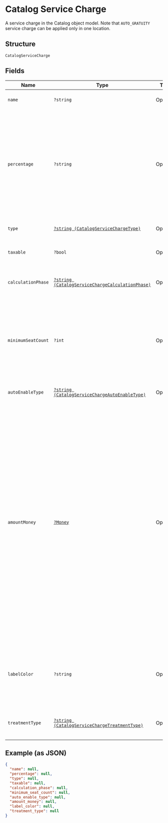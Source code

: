 
# Catalog Service Charge

A service charge in the Catalog object model. Note that `AUTO_GRATUITY` service charge can be applied only in one location.

## Structure

`CatalogServiceCharge`

## Fields

| Name | Type | Tags | Description | Getter | Setter |
|  --- | --- | --- | --- | --- | --- |
| `name` | `?string` | Optional | The name of the service charge. | getName(): ?string | setName(?string name): void |
| `percentage` | `?string` | Optional | The percentage of the service charge in decimal form without the `"%"` sign, using a `'.'`<br>as the decimal separator. For example, a value of `7.5` corresponds to 7.5%. | getPercentage(): ?string | setPercentage(?string percentage): void |
| `type` | [`?string (CatalogServiceChargeType)`](../../doc/models/catalog-service-charge-type.md) | Optional | Determines service charge type | getType(): ?string | setType(?string type): void |
| `taxable` | `?bool` | Optional | Whether the service charge is taxable. | getTaxable(): ?bool | setTaxable(?bool taxable): void |
| `calculationPhase` | [`?string (CatalogServiceChargeCalculationPhase)`](../../doc/models/catalog-service-charge-calculation-phase.md) | Optional | Determines service charge calculation phase | getCalculationPhase(): ?string | setCalculationPhase(?string calculationPhase): void |
| `minimumSeatCount` | `?int` | Optional | The minimum seat count for automatic application.<br>Surcharges can be manually applied regardless of seat count. | getMinimumSeatCount(): ?int | setMinimumSeatCount(?int minimumSeatCount): void |
| `autoEnableType` | [`?string (CatalogServiceChargeAutoEnableType)`](../../doc/models/catalog-service-charge-auto-enable-type.md) | Optional | Determines service charge type | getAutoEnableType(): ?string | setAutoEnableType(?string autoEnableType): void |
| `amountMoney` | [`?Money`](../../doc/models/money.md) | Optional | Represents an amount of money. `Money` fields can be signed or unsigned.<br>Fields that do not explicitly define whether they are signed or unsigned are<br>considered unsigned and can only hold positive amounts. For signed fields, the<br>sign of the value indicates the purpose of the money transfer. See<br>[Working with Monetary Amounts](https://developer.squareup.com/docs/build-basics/working-with-monetary-amounts)<br>for more information. | getAmountMoney(): ?Money | setAmountMoney(?Money amountMoney): void |
| `labelColor` | `?string` | Optional | The color of the discount display label in the Square Point of Sale app. This must be a valid hex color code. | getLabelColor(): ?string | setLabelColor(?string labelColor): void |
| `treatmentType` | [`?string (CatalogServiceChargeTreatmentType)`](../../doc/models/catalog-service-charge-treatment-type.md) | Optional | Determines service charge treatment type | getTreatmentType(): ?string | setTreatmentType(?string treatmentType): void |

## Example (as JSON)

```json
{
  "name": null,
  "percentage": null,
  "type": null,
  "taxable": null,
  "calculation_phase": null,
  "minimum_seat_count": null,
  "auto_enable_type": null,
  "amount_money": null,
  "label_color": null,
  "treatment_type": null
}
```

